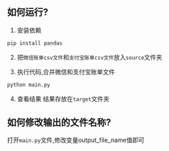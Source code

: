

## 如何运行?
1. 安装依赖
```python
pip install pandas
```
2. 把`微信账单csv文件`和`支付宝账单csv文件`放入`source`文件夹

3. 执行代码,合并微信和支付宝账单文件
```python
python main.py
```
4. 查看结果
   结果存放在`target`文件夹


## 如何修改输出的文件名称?
打开`main.py`文件,修改变量output_file_name值即可

